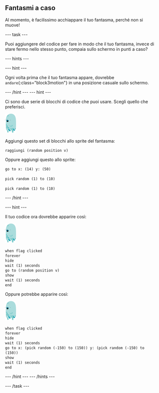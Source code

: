 ## Fantasmi a caso

Al momento, è facilissimo acchiappare il tuo fantasma, perché non si muove!

\--- task \---

Puoi aggiungere del codice per fare in modo che il tuo fantasma, invece di stare fermo nello stesso punto, compaia sullo schermo in punti a caso?

\--- hints \---

\--- hint \---

Ogni volta prima che il tuo fantasma appare, dovrebbe `andare`{:class="block3motion"} in una posizione casuale sullo schermo.

\--- /hint \--- \--- hint \---

Ci sono due serie di blocchi di codice che puoi usare. Scegli quello che preferisci.

![sprite del fantasma](images/ghost-sprite.png)

Aggiungi questo set di blocchi allo sprite del fantasma:

```blocks3
raggiungi (random position v)
```

Oppure aggiungi questo allo sprite:

```blocks3
go to x: (14) y: (50)

pick random (1) to (10)

pick random (1) to (10)
```

\--- /hint \---

\--- hint \---

Il tuo codice ora dovrebbe apparire così:

![sprite del fantasma](images/ghost-sprite.png)

```blocks3
when flag clicked
forever
hide
wait (1) seconds
go to (random position v)
show
wait (1) seconds
end
```

Oppure potrebbe apparire così:

![sprite del fantasma](images/ghost-sprite.png)

```blocks3
when flag clicked
forever
hide
wait (1) seconds
go to x: (pick random (-150) to (150)) y: (pick random (-150) to (150))
show
wait (1) seconds
end
```

\--- /hint \--- \--- /hints \---

\--- /task \---